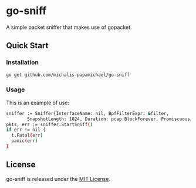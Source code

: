 # go-sniff

A simple packet sniffer that makes use of gopacket.

## Quick Start

### Installation
```bash
go get github.com/michalis-papamichael/go-sniff
```
### Usage
This is an example of use:

```bash
sniffer := Sniffer{InterfaceName: nil, BpfFilterExpr: &filter,
		SnapshotLength: 1024, Duration: pcap.BlockForever, Promiscuous: false}
pkts, err := sniffer.StartSniff()
if err != nil {
  t.Fatal(err)
  panic(err)
}
```

## License
go-sniff is released under the [MIT License](https://github.com/michalis-papamichael/go-sniff/blob/main/LICENSE).
